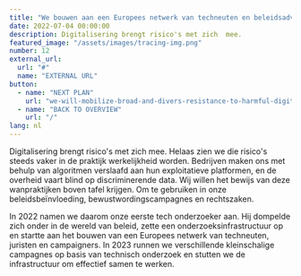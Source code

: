 ```yaml
---
title: "We bouwen aan een Europees netwerk van techneuten en beleidsadviseurs"
date: 2022-07-04 00:00:00
description: Digitalisering brengt risico's met zich  mee.
featured_image: "/assets/images/tracing-img.png"
number: 12
external_url:
  url: "#"
  name: "EXTERNAL URL"
button:
  - name: "NEXT PLAN"
    url: "we-will-mobilize-broad-and-divers-resistance-to-harmful-digitization"
  - name: "BACK TO OVERVIEW"
    url: "/"
lang: nl
---
```


Digitalisering brengt risico's met zich  mee. Helaas zien we die risico's steeds vaker in de praktijk werkelijkheid worden. Bedrijven maken ons met behulp van algoritmen verslaafd aan hun exploitatieve platformen, en de overheid vaart blind op discriminerende data. Wij willen het bewijs van deze wanpraktijken boven tafel krijgen. Om te gebruiken in onze beleidsbeïnvloeding, bewustwordingscampagnes en rechtszaken.

In 2022 namen we daarom onze eerste tech onderzoeker aan. Hij dompelde zich onder in de wereld van beleid, zette een onderzoeksinfrastructuur op en startte aan het bouwen van een Europees netwerk van techneuten, juristen en campaigners. In 2023 runnen we verschillende kleinschalige campagnes op basis van technisch onderzoek en stutten we de infrastructuur om effectief samen te werken.